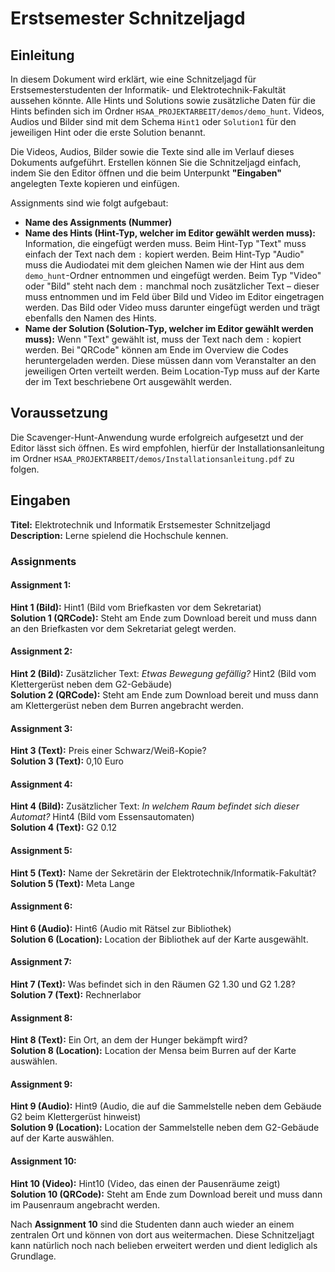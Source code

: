 # Erstsemester Schnitzeljagd

## Einleitung
In diesem Dokument wird erklärt, wie eine Schnitzeljagd für Erstsemesterstudenten der Informatik- und Elektrotechnik-Fakultät aussehen könnte. Alle Hints und Solutions sowie zusätzliche Daten für die Hints befinden sich im Ordner `HSAA_PROJEKTARBEIT/demos/demo_hunt`. Videos, Audios und Bilder sind mit dem Schema `Hint1` oder `Solution1` für den jeweiligen Hint oder die erste Solution benannt. 

Die Videos, Audios, Bilder sowie die Texte sind alle im Verlauf dieses Dokuments aufgeführt. Erstellen können Sie die Schnitzeljagd einfach, indem Sie den Editor öffnen und die beim Unterpunkt **"Eingaben"** angelegten Texte kopieren und einfügen.

Assignments sind wie folgt aufgebaut:
- **Name des Assignments (Nummer)**
- **Name des Hints (Hint-Typ, welcher im Editor gewählt werden muss):** Information, die eingefügt werden muss. Beim Hint-Typ "Text" muss einfach der Text nach dem `:` kopiert werden. Beim Hint-Typ "Audio" muss die Audiodatei mit dem gleichen Namen wie der Hint aus dem `demo_hunt`-Ordner entnommen und eingefügt werden. Beim Typ "Video" oder "Bild" steht nach dem `:` manchmal noch zusätzlicher Text – dieser muss entnommen und im Feld über Bild und Video im Editor eingetragen werden. Das Bild oder Video muss darunter eingefügt werden und trägt ebenfalls den Namen des Hints. 
- **Name der Solution (Solution-Typ, welcher im Editor gewählt werden muss):** Wenn "Text" gewählt ist, muss der Text nach dem `:` kopiert werden. Bei "QRCode" können am Ende im Overview die Codes heruntergeladen werden. Diese müssen dann vom Veranstalter an den jeweiligen Orten verteilt werden. Beim Location-Typ muss auf der Karte der im Text beschriebene Ort ausgewählt werden.

## Voraussetzung
Die Scavenger-Hunt-Anwendung wurde erfolgreich aufgesetzt und der Editor lässt sich öffnen. Es wird empfohlen, hierfür der Installationsanleitung im Ordner `HSAA_PROJEKTARBEIT/demos/Installationsanleitung.pdf` zu folgen.

## Eingaben

**Titel:** Elektrotechnik und Informatik Erstsemester Schnitzeljagd  
**Description:** Lerne spielend die Hochschule kennen.  

### Assignments

#### Assignment 1:
**Hint 1 (Bild):** Hint1 (Bild vom Briefkasten vor dem Sekretariat)  
**Solution 1 (QRCode):** Steht am Ende zum Download bereit und muss dann an den Briefkasten vor dem Sekretariat gelegt werden.

#### Assignment 2:
**Hint 2 (Bild):** Zusätzlicher Text: *Etwas Bewegung gefällig?* Hint2 (Bild vom Klettergerüst neben dem G2-Gebäude)  
**Solution 2 (QRCode):** Steht am Ende zum Download bereit und muss dann am Klettergerüst neben dem Burren angebracht werden.

#### Assignment 3:
**Hint 3 (Text):** Preis einer Schwarz/Weiß-Kopie?  
**Solution 3 (Text):** 0,10 Euro

#### Assignment 4:
**Hint 4 (Bild):** Zusätzlicher Text: *In welchem Raum befindet sich dieser Automat?* Hint4 (Bild vom Essensautomaten)  
**Solution 4 (Text):** G2 0.12

#### Assignment 5:
**Hint 5 (Text):** Name der Sekretärin der Elektrotechnik/Informatik-Fakultät?  
**Solution 5 (Text):** Meta Lange

#### Assignment 6:
**Hint 6 (Audio):** Hint6 (Audio mit Rätsel zur Bibliothek)  
**Solution 6 (Location):** Location der Bibliothek auf der Karte ausgewählt.

#### Assignment 7:
**Hint 7 (Text):** Was befindet sich in den Räumen G2 1.30 und G2 1.28?  
**Solution 7 (Text):** Rechnerlabor

#### Assignment 8:
**Hint 8 (Text):** Ein Ort, an dem der Hunger bekämpft wird?  
**Solution 8 (Location):** Location der Mensa beim Burren auf der Karte auswählen.

#### Assignment 9:
**Hint 9 (Audio):** Hint9 (Audio, die auf die Sammelstelle neben dem Gebäude G2 beim Klettergerüst hinweist)  
**Solution 9 (Location):** Location der Sammelstelle neben dem G2-Gebäude auf der Karte auswählen.

#### Assignment 10:
**Hint 10 (Video):** Hint10 (Video, das einen der Pausenräume zeigt)  
**Solution 10 (QRCode):** Steht am Ende zum Download bereit und muss dann im Pausenraum angebracht werden.

Nach **Assignment 10** sind die Studenten dann auch wieder an einem zentralen Ort und können von dort aus weitermachen.
Diese Schnitzeljagt kann natürlich noch nach belieben erweitert werden und dient lediglich als Grundlage.